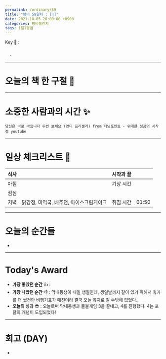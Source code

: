```yaml
---
permalink: /ordinary/59
title: "평비 59일차 : [🧳]"
date: 2021-10-05 20:00:00 +0900
categories: 평비챌린지
tags: 1일1평범
---  
```

Key 🔑 : 
```

  - 
```

---
# 오늘의 책 한 구절 📕


---
# 소중한 사람과의 시간 ✨
`당신은 바로 바뀝니다 두번 보세요 (앤디 프리셀라) from 터닝포인트 - 위대한 성공의 시작점 youtube`  

---
# 일상 체크리스트 📃

| 식사 |  | 시작과 끝 |  |
|:----:|:----:|:----:|:----:|
| 아침 |  | 기상 시간 |  |
| 점심 |  |  |  |
| 저녁 | 닭강정, 미역국, 배추전, 아이스크림케이크 | 취침 시간 | 01:50 |

---
# 오늘의 순간들
- 

---
# Today's Award
- **가장 좋았던 순간** 👍 :  
- **가장 나빴던 순간** 👎 : 막내동생이 내일 생일인데, 생일날까지 같이 있기 위해서 휴가를 더 썼건만 비행기표가 매진이라 결국 오늘 육지로 갈 수밖에 없었다..  
- **오늘의 성과** 😎 : 오늘로써 막내동생과 물불게임 3을 끝내고, 4를 진행했다. 4는 포탈의 개념이 도입되었다!  

---
# 회고 (DAY)
- 